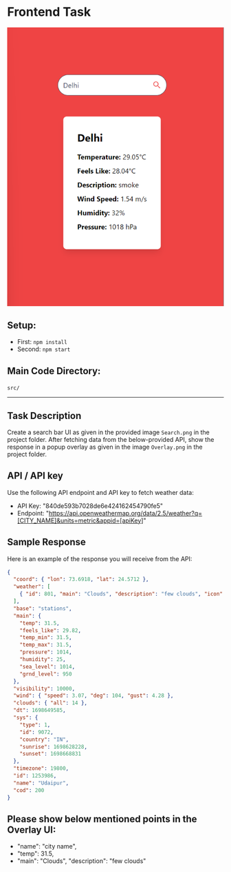 # Frontend Task

![Alt text](image.png)

## Setup:

- First: `npm install`
- Second: `npm start`

## Main Code Directory:

`src/`


---

## Task Description

Create a search bar UI as given in the provided image `Search.png` in the project folder. After fetching data from the below-provided API, show the response in a popup overlay as given in the image `Overlay.png` in the project folder.

## API / API key

Use the following API endpoint and API key to fetch weather data:

- API Key: "840de593b7028de6e424162454790fe5"
- Endpoint: "https://api.openweathermap.org/data/2.5/weather?q=[CITY_NAME]&units=metric&appid=[apiKey]"

## Sample Response

Here is an example of the response you will receive from the API:

```json
{
  "coord": { "lon": 73.6918, "lat": 24.5712 },
  "weather": [
    { "id": 801, "main": "Clouds", "description": "few clouds", "icon": "02d" }
  ],
  "base": "stations",
  "main": {
    "temp": 31.5,
    "feels_like": 29.82,
    "temp_min": 31.5,
    "temp_max": 31.5,
    "pressure": 1014,
    "humidity": 25,
    "sea_level": 1014,
    "grnd_level": 950
  },
  "visibility": 10000,
  "wind": { "speed": 3.07, "deg": 104, "gust": 4.28 },
  "clouds": { "all": 14 },
  "dt": 1698649585,
  "sys": {
    "type": 1,
    "id": 9072,
    "country": "IN",
    "sunrise": 1698628228,
    "sunset": 1698668831
  },
  "timezone": 19800,
  "id": 1253986,
  "name": "Udaipur",
  "cod": 200
}
```

## Please show below mentioned points in the Overlay UI:
- "name": "city name",
- "temp": 31.5,
- "main": "Clouds", "description": "few clouds"
